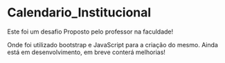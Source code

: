 # Calendario_Institucional

Este foi um desafio Proposto pelo professor na faculdade!

Onde foi utilizado bootstrap e JavaScript para a criação do mesmo. Ainda está em desenvolvimento, em breve conterá melhorias!
 
